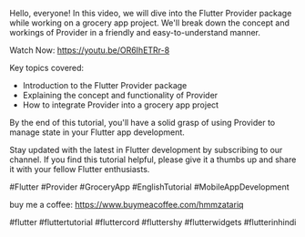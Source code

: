 Hello, everyone! In this video, we will dive into the Flutter Provider package while working on a grocery app project. We'll break down the concept and workings of Provider in a friendly and easy-to-understand manner.

Watch Now: https://youtu.be/OR6IhETRr-8

Key topics covered:
- Introduction to the Flutter Provider package
- Explaining the concept and functionality of Provider
- How to integrate Provider into a grocery app project

By the end of this tutorial, you'll have a solid grasp of using Provider to manage state in your Flutter app development.

Stay updated with the latest in Flutter development by subscribing to our channel. If you find this tutorial helpful, please give it a thumbs up and share it with your fellow Flutter enthusiasts.

#Flutter #Provider #GroceryApp #EnglishTutorial #MobileAppDevelopment

buy me a coffee: https://www.buymeacoffee.com/hmmzatariq

#flutter #fluttertutorial #fluttercord #fluttershy #flutterwidgets #flutterinhindi
